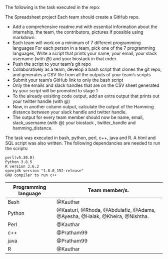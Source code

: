 The following is the task executed in the repo:

The Spreadsheet project
Each team should create a GitHub repo.
- Add a comprehensive readme.md with essential information about the internship, the team, the contributors, pictures if possible using markdown.
- Each team will work on a minimum of  7 different programming languages
For each person in a team, pick one of the 7 programming languages, Write a script that prints your name, your email, your slack username (with @) and your biostack in that order.
- Push the script to your team’s git repo
- Collaboratively as a team, develop a bash script that clones the git repo, and generates a CSV file from all the outputs of your team’s scripts
- Submit your team’s GitHub link to only the bash script
- Only the emails and slack handles that are on the CSV sheet generated by your script will be promoted to stage 1
- To the already exisiting code output, add an extra output that prints out your twitter handle (with @)
- Now, in another column output, calculate the output of the Hamming distance between your slack handle and twitter handle.
- The output for every team member should now be name, email, slack_username (with @) your biostack , twitter_handle and hamming_distance.

The task was executed in bash, python, perl, c++, java and R. A html and SQL script was also written. The following dependancies are needed to run the scripts:

```
perl(v5.30.0)
Python 3.8.5
R version 3.6.3
openjdk version "1.8.0_152-release"
GNU compiler to run c++
```

| Programming language | Team member/s. |
| ------ | --- |
| Bash | @Kauthar |
| Python | @Kasturi, @Rhoda, @Abdulafiz, @Adams, @Ayesha, @Halak, @Kheira, @Nishtha. |
| Perl | @Kauthar |
| c++ | @Pratham99 |
| java | @Pratham99 |
| R | @Kauthar |

